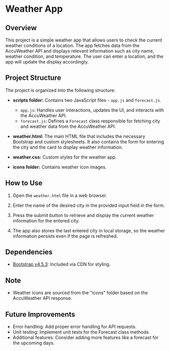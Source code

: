 # Weather App

## Overview

This project is a simple weather app that allows users to check the current weather conditions of a location. The app fetches data from the AccuWeather API and displays relevant information such as city name, weather condition, and temperature. The user can enter a location, and the app will update the display accordingly.

## Project Structure

The project is organized into the following structure:

- **scripts folder:** Contains two JavaScript files - `app.js` and `forecast.js`.
  - `app.js`: Handles user interactions, updates the UI, and interacts with the AccuWeather API.
  - `forecast.js`: Defines a `Forecast` class responsible for fetching city and weather data from the AccuWeather API.

- **weather.html:** The main HTML file that includes the necessary Bootstrap and custom stylesheets. It also contains the form for entering the city and the card to display weather information.

- **weather.css:** Custom styles for the weather app.

- **icons folder:** Contains weather icon images.

## How to Use

1. Open the `weather.html` file in a web browser.

2. Enter the name of the desired city in the provided input field in the form.

3. Press the submit button to retrieve and display the current weather information for the entered city.

4. The app also stores the last entered city in local storage, so the weather information persists even if the page is refreshed.

## Dependencies

- [Bootstrap v4.5.3](https://cdn.jsdelivr.net/npm/bootstrap@4.5.3/dist/css/bootstrap.min.css): Included via CDN for styling.

## Note

- Weather icons are sourced from the "icons" folder based on the AccuWeather API response.

## Future Improvements

- Error handling: Add proper error handling for API requests.
- Unit testing: Implement unit tests for the Forecast class methods.
- Additional features: Consider adding more features like a forecast for the upcoming days.
